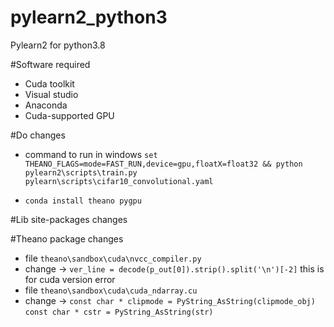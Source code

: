 # pylearn2_python3

Pylearn2 for python3.8

#Software required

- Cuda toolkit
- Visual studio
- Anaconda
- Cuda-supported GPU

#Do changes

- command to run in windows `set THEANO_FLAGS=mode=FAST_RUN,device=gpu,floatX=float32 && python pylearn2\scripts\train.py pylearn\scripts\cifar10_convolutional.yaml`

- `conda install theano pygpu`

#Lib site-packages changes

#Theano package changes

- file `theano\sandbox\cuda\nvcc_compiler.py`
- change -> `ver_line = decode(p_out[0]).strip().split('\n')[-2]` this is for cuda version error
- file `theano\sandbox\cuda\cuda_ndarray.cu`
- change -> `const char * clipmode = PyString_AsString(clipmode_obj)` `const char * cstr = PyString_AsString(str)`
